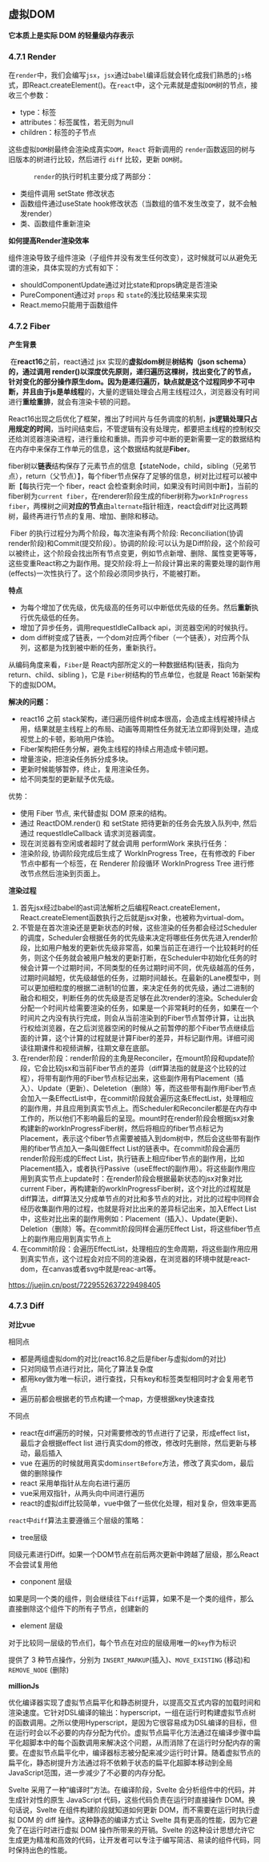 ## 虚拟DOM

**它本质上是实际 DOM 的轻量级内存表示**

### 4.7.1 Render

​		在`render`中，我们会编写`jsx`，`jsx`通过`babel`编译后就会转化成我们熟悉的`js`格式，即React.createElement()。在`react`中，这个元素就是虚拟`DOM`树的节点，接收三个参数：

- type：标签
- attributes：标签属性，若无则为null
- children：标签的子节点

​		这些虚拟`DOM`树最终会渲染成真实`DOM`，`React` 将新调用的 `render`函数返回的树与旧版本的树进行比较，然后进行 `diff` 比较，更新 `DOM`树。

`		render`的执行时机主要分成了两部分：

- 类组件调用 setState 修改状态
- 函数组件通过useState hook修改状态（当数组的值不发生改变了，就不会触发render）
- 类、函数组件重新渲染

**如何提高Render渲染效率**

组件渲染导致子组件渲染（子组件并没有发生任何改变），这时候就可以从避免无谓的渲染，具体实现的方式有如下：

- shouldComponentUpdate通过对比state和props确定是否渲染
- PureComponent通过对 `props` 和 `state`的浅比较结果来实现
- React.memo只能用于函数组件

### 4.7.2 Fiber

**产生背景**

​		在**react16**之前，react通过 jsx 实现的**虚拟dom树**是**树结构（json schema）****的，通过调用 render()以深度优先原则，****递归遍历****这棵树，找出变化了的节点，针对变化的部分操作原生dom。因为是递归遍历，缺点就是这个过程同步不可中断，并且由于****js是单线程**的，大量的逻辑处理会占用主线程过久，浏览器没有时间进行**重绘重排**，就会有渲染卡顿的问题。

​		React16出现之后优化了框架，推出了时间片与任务调度的机制，**js逻辑处理只占用规定的时间**，当时间结束后，不管逻辑有没有处理完，都要把主线程的控制权交还给浏览器渲染进程，进行重绘和重排。而异步可中断的更新需要一定的数据结构在内存中来保存工作单元的信息，这个数据结构就是**Fiber**。

​		fiber树以**链表**结构保存了元素节点的信息【stateNode，child，sibling（兄弟节点），return（父节点）】，每个fiber节点保存了足够的信息，树对比过程可以被中断【每执行完一个 fiber，react 会检查剩余时间，如果没有时间则中断】，当前的fiber树为`current fiber`，在renderer阶段生成的fiber树称为`workInProgress fiber`，两棵树之间**对应的节点**由`alternate`指针相连，react会diff对比这两颗树，最终再进行节点的复用、增加、删除和移动。

​		Fiber 的执行过程分为两个阶段，每次渲染有两个阶段: Reconciliation(协调render阶段)和Commit(提交阶段）。协调的阶段:可以认为是Diff阶段，这个阶段可以被终止，这个阶段会找出所有节点变更，例如节点新增、删除、属性变更等等，这些变重React称之为副作用。提交阶段:将上一阶段计算出来的需要处理的副作用(effects)一次性执行了。这个阶段必须同步执行，不能被打断。

**特点**

- 为每个增加了优先级，优先级高的任务可以中断低优先级的任务。然后**重新**执行优先级低的任务。
- 增加了异步任务，调用requestIdleCallback api，浏览器空闲的时候执行。
- dom diff树变成了链表，一个dom对应两个fiber（一个链表），对应两个队列，这都是为找到被中断的任务，重新执行。

从编码角度来看，`Fiber`是 React内部所定义的一种数据结构(链表，指向为return、child、sibling )，它是 `Fiber`树结构的节点单位，也就是 React 16新架构下的虚拟DOM。

**解决的问题：**

- react16 之前 stack架构，递归遍历组件树成本很高，会造成主线程被持续占⽤，结果就是主线程上的布局、动画等周期性任务就⽆法⽴即得到处理，造成视觉上的卡顿，影响⽤户体验。
- Fiber架构把任务分解，避免主线程的持续占用造成卡顿问题。
- 增量渲染，把渲染任务拆分成多块。
- 更新时候能够暂停，终止，复用渲染任务。
- 给不同类型的更新赋予优先级。

优势：

- 使用 Fiber 节点, 来代替虚拟 DOM 原来的结构。
- 通过 ReactDOM.render() 和 setState 把待更新的任务会先放入队列中, 然后通过 requestIdleCallback 请求浏览器调度。
- 现在浏览器有空闲或者超时了就会调用 performWork 来执行任务：
- 渲染阶段, 协调阶段完成后生成了 WorkInProgress Tree，在有修改的 Fiber 节点中都有一个标签，在 Renderer 阶段循环 WorkInProgress Tree 进行修改节点然后渲染到页面上。

**渲染过程**

1. 首先jsx经过babel的ast词法解析之后编程React.createElement，React.createElement函数执行之后就是jsx对象，也被称为virtual-dom。
2. 不管是在首次渲染还是更新状态的时候，这些渲染的任务都会经过Scheduler的调度，Scheduler会根据任务的优先级来决定将哪些任务优先进入render阶段，比如用户触发的更新优先级非常高，如果当前正在进行一个比较耗时的任务，则这个任务就会被用户触发的更新打断，在Scheduler中初始化任务的时候会计算一个过期时间，不同类型的任务过期时间不同，优先级越高的任务，过期时间越短，优先级越低的任务，过期时间越长。在最新的Lane模型中，则可以更加细粒度的根据二进制1的位置，来决定任务的优先级，通过二进制的融合和相交，判断任务的优先级是否足够在此次render的渲染。Scheduler会分配一个时间片给需要渲染的任务，如果是一个非常耗时的任务，如果在一个时间片之内没有执行完成，则会从当前渲染到的Fiber节点暂停计算，让出执行权给浏览器，在之后浏览器空闲的时候从之前暂停的那个Fiber节点继续后面的计算，这个计算的过程就是计算Fiber的差异，并标记副作用。详细可阅读往期课件和视频讲解，往期文章在底部。
3. 在render阶段：render阶段的主角是Reconciler，在mount阶段和update阶段，它会比较jsx和当前Fiber节点的差异（diff算法指的就是这个比较的过程），将带有副作用的Fiber节点标记出来，这些副作用有Placement（插入）、Update（更新）、Deletetion（删除）等，而这些带有副作用Fiber节点会加入一条EffectList中，在commit阶段就会遍历这条EffectList，处理相应的副作用，并且应用到真实节点上。而Scheduler和Reconciler都是在内存中工作的，所以他们不影响最后的呈现。mount时在render阶段会根据jsx对象构建新的workInProgressFiber树，然后将相应的fiber节点标记为Placement，表示这个fiber节点需要被插入到dom树中，然后会这些带有副作用的fiber节点加入一条叫做Effect List的链表中。在commit阶段会遍历render阶段形成的Effect List，执行链表上相应fiber节点的副作用，比如Placement插入，或者执行Passive（useEffect的副作用）。将这些副作用应用到真实节点上update时：在render阶段会根据最新状态的jsx对象对比current Fiber，再构建新的workInProgressFiber树，这个对比的过程就是diff算法，diff算法又分成单节点的对比和多节点的对比，对比的过程中同样会经历收集副作用的过程，也就是将对比出来的差异标记出来，加入Effect List中，这些对比出来的副作用例如：Placement（插入）、Update(更新)、Deletion（删除）等。在commit阶段同样会遍历Effect List，将这些fiber节点上的副作用应用到真实节点上
4. 在commit阶段：会遍历EffectList，处理相应的生命周期，将这些副作用应用到真实节点，这个过程会对应不同的渲染器，在浏览器的环境中就是react-dom，在canvas或者svg中就是reac-art等。

https://juejin.cn/post/7229552637229498405

### 4.7.3 Diff

**对比vue**

相同点

- 都是两组虚拟dom的对比(react16.8之后是fiber与虚拟dom的对比)
- 只对同级节点进行对比，简化了算法复杂度
- 都用key做为唯一标识，进行查找，只有key和标签类型相同时才会复用老节点
- 遍历前都会根据老的节点构建一个map，方便根据key快速查找

不同点

- react在diff遍历的时候，只对需要修改的节点进行了记录，形成effect list，最后才会根据effect list 进行真实dom的修改，修改时先删除，然后更新与移动，最后插入
- vue 在遍历的时候就用真实dom`insertBefore`方法，修改了真实dom，最后做的删除操作
- react 采用单指针从左向右进行遍历
- vue采用双指针，从两头向中间进行遍历
- react的虚拟diff比较简单，vue中做了一些优化处理，相对复杂，但效率更高

`react`中`diff`算法主要遵循三个层级的策略：

- tree层级

同级元素进行Diff。如果一个DOM节点在前后两次更新中跨越了层级，那么React不会尝试复用他

- conponent 层级

如果是同一个类的组件，则会继续往下`diff`运算，如果不是一个类的组件，那么直接删除这个组件下的所有子节点，创建新的

- element 层级

对于比较同一层级的节点们，每个节点在对应的层级用唯一的`key`作为标识

提供了 3 种节点操作，分别为 `INSERT_MARKUP`(插入)、`MOVE_EXISTING` (移动)和 `REMOVE_NODE` (删除)

**millionJs**

​		优化编译器实现了虚拟节点扁平化和静态树提升，以提高交互式内容的加载时间和渲染速度。它针对DSL编译的输出：hyperscript，一组在运行时构建虚拟节点树的函数调用。之所以使用Hyperscript，是因为它很容易成为DSL编译的目标，但在运行时会以不必要的内存分配为代价。虚拟节点扁平化方法通过在编译步骤中扁平化超脚本中的每个函数调用来解决这个问题，从而消除了在运行时分配内存的需要。在虚拟节点扁平化中，编译器标志被分配来减少运行时计算。随着虚拟节点的扁平化，静态树提升方法通过将不依赖于状态的扁平化超脚本移动到全局JavaScript范围，进一步减少了不必要的内存分配。

Svelte 采用了一种“编译时”方法。在编译阶段，Svelte 会分析组件中的代码，并生成针对性的原生 JavaScript 代码，这些代码负责在运行时直接操作 DOM。换句话说，Svelte 在组件构建阶段就知道如何更新 DOM，而不需要在运行时执行虚拟 DOM 的 diff 操作。这种静态的编译方式让 Svelte 具有更高的性能，因为它避免了在运行时进行虚拟 DOM 操作所带来的开销。Svelte 的这种设计思想允许它生成更为精准和高效的代码，让开发者可以专注于编写简洁、易读的组件代码，同时保持出色的性能。